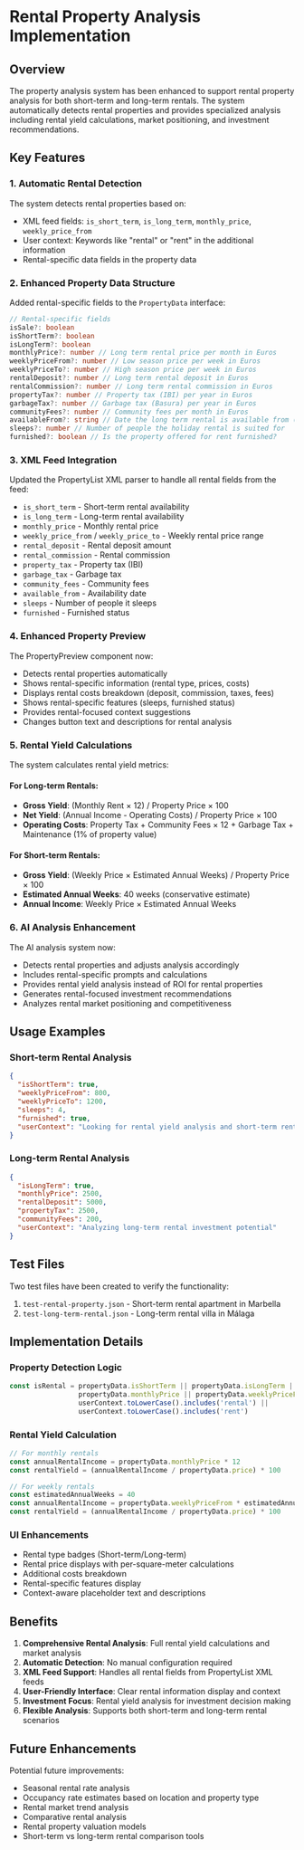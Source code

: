 # Rental Property Analysis Implementation

## Overview

The property analysis system has been enhanced to support rental property analysis for both short-term and long-term rentals. The system automatically detects rental properties and provides specialized analysis including rental yield calculations, market positioning, and investment recommendations.

## Key Features

### 1. Automatic Rental Detection

The system detects rental properties based on:
- XML feed fields: `is_short_term`, `is_long_term`, `monthly_price`, `weekly_price_from`
- User context: Keywords like "rental" or "rent" in the additional information
- Rental-specific data fields in the property data

### 2. Enhanced Property Data Structure

Added rental-specific fields to the `PropertyData` interface:

```typescript
// Rental-specific fields
isSale?: boolean
isShortTerm?: boolean
isLongTerm?: boolean
monthlyPrice?: number // Long term rental price per month in Euros
weeklyPriceFrom?: number // Low season price per week in Euros
weeklyPriceTo?: number // High season price per week in Euros
rentalDeposit?: number // Long term rental deposit in Euros
rentalCommission?: number // Long term rental commission in Euros
propertyTax?: number // Property tax (IBI) per year in Euros
garbageTax?: number // Garbage tax (Basura) per year in Euros
communityFees?: number // Community fees per month in Euros
availableFrom?: string // Date the long term rental is available from (YYYY-MM-DD)
sleeps?: number // Number of people the holiday rental is suited for
furnished?: boolean // Is the property offered for rent furnished?
```

### 3. XML Feed Integration

Updated the PropertyList XML parser to handle all rental fields from the feed:
- `is_short_term` - Short-term rental availability
- `is_long_term` - Long-term rental availability
- `monthly_price` - Monthly rental price
- `weekly_price_from` / `weekly_price_to` - Weekly rental price range
- `rental_deposit` - Rental deposit amount
- `rental_commission` - Rental commission
- `property_tax` - Property tax (IBI)
- `garbage_tax` - Garbage tax
- `community_fees` - Community fees
- `available_from` - Availability date
- `sleeps` - Number of people it sleeps
- `furnished` - Furnished status

### 4. Enhanced Property Preview

The PropertyPreview component now:
- Detects rental properties automatically
- Shows rental-specific information (rental type, prices, costs)
- Displays rental costs breakdown (deposit, commission, taxes, fees)
- Shows rental-specific features (sleeps, furnished status)
- Provides rental-focused context suggestions
- Changes button text and descriptions for rental analysis

### 5. Rental Yield Calculations

The system calculates rental yield metrics:

#### For Long-term Rentals:
- **Gross Yield**: (Monthly Rent × 12) / Property Price × 100
- **Net Yield**: (Annual Income - Operating Costs) / Property Price × 100
- **Operating Costs**: Property Tax + Community Fees × 12 + Garbage Tax + Maintenance (1% of property value)

#### For Short-term Rentals:
- **Gross Yield**: (Weekly Price × Estimated Annual Weeks) / Property Price × 100
- **Estimated Annual Weeks**: 40 weeks (conservative estimate)
- **Annual Income**: Weekly Price × Estimated Annual Weeks

### 6. AI Analysis Enhancement

The AI analysis system now:
- Detects rental properties and adjusts analysis accordingly
- Includes rental-specific prompts and calculations
- Provides rental yield analysis instead of ROI for rental properties
- Generates rental-focused investment recommendations
- Analyzes rental market positioning and competitiveness

## Usage Examples

### Short-term Rental Analysis
```json
{
  "isShortTerm": true,
  "weeklyPriceFrom": 800,
  "weeklyPriceTo": 1200,
  "sleeps": 4,
  "furnished": true,
  "userContext": "Looking for rental yield analysis and short-term rental potential"
}
```

### Long-term Rental Analysis
```json
{
  "isLongTerm": true,
  "monthlyPrice": 2500,
  "rentalDeposit": 5000,
  "propertyTax": 2500,
  "communityFees": 200,
  "userContext": "Analyzing long-term rental investment potential"
}
```

## Test Files

Two test files have been created to verify the functionality:

1. `test-rental-property.json` - Short-term rental apartment in Marbella
2. `test-long-term-rental.json` - Long-term rental villa in Málaga

## Implementation Details

### Property Detection Logic
```typescript
const isRental = propertyData.isShortTerm || propertyData.isLongTerm || 
                 propertyData.monthlyPrice || propertyData.weeklyPriceFrom ||
                 userContext.toLowerCase().includes('rental') || 
                 userContext.toLowerCase().includes('rent')
```

### Rental Yield Calculation
```typescript
// For monthly rentals
const annualRentalIncome = propertyData.monthlyPrice * 12
const rentalYield = (annualRentalIncome / propertyData.price) * 100

// For weekly rentals
const estimatedAnnualWeeks = 40
const annualRentalIncome = propertyData.weeklyPriceFrom * estimatedAnnualWeeks
const rentalYield = (annualRentalIncome / propertyData.price) * 100
```

### UI Enhancements
- Rental type badges (Short-term/Long-term)
- Rental price displays with per-square-meter calculations
- Additional costs breakdown
- Rental-specific features display
- Context-aware placeholder text and descriptions

## Benefits

1. **Comprehensive Rental Analysis**: Full rental yield calculations and market analysis
2. **Automatic Detection**: No manual configuration required
3. **XML Feed Support**: Handles all rental fields from PropertyList XML feeds
4. **User-Friendly Interface**: Clear rental information display and context
5. **Investment Focus**: Rental yield analysis for investment decision making
6. **Flexible Analysis**: Supports both short-term and long-term rental scenarios

## Future Enhancements

Potential future improvements:
- Seasonal rental rate analysis
- Occupancy rate estimates based on location and property type
- Rental market trend analysis
- Comparative rental analysis
- Rental property valuation models
- Short-term vs long-term rental comparison tools 
